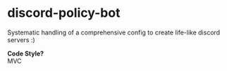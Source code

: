 # discord-policy-bot
Systematic handling of a comprehensive config to create life-like discord servers :)

**Code Style?**\
MVC
